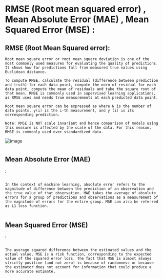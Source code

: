 # RMSE (Root mean squared error) , Mean Absolute Error (MAE) ,  Mean Squared Error (MSE) : 



<h2> RMSE (Root Mean Squared error): </h2>

 
 ```
 Root mean square error or root mean square deviation is one of the most commonly used measures for evaluating the quality of predictions. It shows how far predictions fall from measured true values using Euclidean distance.

To compute RMSE, calculate the residual (difference between prediction and truth) for each data point, compute the norm of residual for each data point, compute the mean of residuals and take the square root of that mean. RMSE is commonly used in supervised learning applications, as RMSE uses and needs true measurements at each predicted data point.

Root mean square error can be expressed as where N is the number of data points, y(i) is the i-th measurement, and y ̂(i) is its corresponding prediction.

Note: RMSE is NOT scale invariant and hence comparison of models using this measure is affected by the scale of the data. For this reason, RMSE is commonly used over standardized data.
 
 ```
 
 ![image](https://github.com/Darshan0902/RMSE-MAE-MSE-using-Python/assets/77969007/27ff571c-10d0-4bde-8f37-7bfb1a783091)


# <h2> Mean Absolute Error (MAE) </h2> : 

```

In the context of machine learning, absolute error refers to the magnitude of difference between the prediction of an observation and the true value of that observation. MAE takes the average of absolute errors for a group of predictions and observations as a measurement of the magnitude of errors for the entire group. MAE can also be referred as L1 loss function.


```

<h2> Mean Squared Error (MSE) </h2> : 
 
 
 ```
 
 The average squared difference between the estimated values and the actual value. MSE is a risk function, corresponding to the expected value of the squared error loss. The fact that MSE is almost always strictly positive (and not zero) is because of randomness or because the estimator does not account for information that could produce a more accurate estimate.

 
 ```
